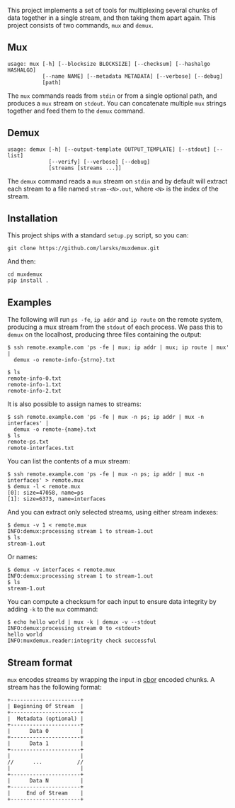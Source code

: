 This project implements a set of tools for multiplexing several chunks
of data together in a single stream, and then taking them apart again.
This project consists of two commands, `mux` and `demux`.

## Mux

    usage: mux [-h] [--blocksize BLOCKSIZE] [--checksum] [--hashalgo HASHALGO]
               [--name NAME] [--metadata METADATA] [--verbose] [--debug]
               [path]

The `mux` commands reads from `stdin` or from a single optional path,
and produces a `mux` stream on `stdout`.  You can concatenate multiple
`mux` strings together and feed them to the `demux` command.

## Demux

    usage: demux [-h] [--output-template OUTPUT_TEMPLATE] [--stdout] [--list]
                 [--verify] [--verbose] [--debug]
                 [streams [streams ...]]


The `demux` command reads a `mux` stream on `stdin` and by default
will extract each stream to a file named `stram-<N>.out`, where `<N>`
is the index of the stream.

## Installation

This project ships with a standard `setup.py` script, so you can:

    git clone https://github.com/larsks/muxdemux.git

And then:

    cd muxdemux
    pip install .

## Examples

The following will run `ps -fe`, `ip addr` and `ip route` on the
remote system, producing a mux stream from the `stdout` of each
process.  We pass this to `demux` on the localhost, producing three
files containing the output:

    $ ssh remote.example.com 'ps -fe | mux; ip addr | mux; ip route | mux' |
      demux -o remote-info-{strno}.txt

    $ ls
    remote-info-0.txt
    remote-info-1.txt
    remote-info-2.txt

It is also possible to assign names to streams:

    $ ssh remote.example.com 'ps -fe | mux -n ps; ip addr | mux -n interfaces' |
      demux -o remote-{name}.txt
    $ ls
    remote-ps.txt
    remote-interfaces.txt

You can list the contents of a mux stream:

    $ ssh remote.example.com 'ps -fe | mux -n ps; ip addr | mux -n interfaces' > remote.mux
    $ demux -l < remote.mux
    [0]: size=47058, name=ps
    [1]: size=6373, name=interfaces

And you can extract only selected streams, using either stream indexes:

    $ demux -v 1 < remote.mux
    INFO:demux:processing stream 1 to stream-1.out
    $ ls
    stream-1.out

Or names:

    $ demux -v interfaces < remote.mux
    INFO:demux:processing stream 1 to stream-1.out
    $ ls
    stream-1.out

You can compute a checksum for each input to ensure data integrity by
adding `-k` to the `mux` command:

    $ echo hello world | mux -k | demux -v --stdout
    INFO:demux:processing stream 0 to <stdout>
    hello world
    INFO:muxdemux.reader:integrity check successful

## Stream format

`mux` encodes streams by wrapping the input in [cbor][] encoded
chunks.  A stream has the following format:

[cbor]: http://cbor.io/

    +----------------------+
    | Beginning Of Stream  |
    +----------------------+
    |  Metadata (optional) |
    +----------------------+
    |      Data 0          |
    +----------------------+
    |      Data 1          |
    +----------------------+
    |                      |
    //      ...           //
    |                      |
    +----------------------+
    |      Data N          |
    +----------------------+
    |     End of Stream    |
    +----------------------+

